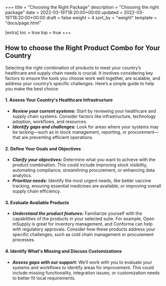 +++
title = "Choosing the Right Package"
description = "Choosing the right package"
date = 2022-03-19T18:20:00+00:00
updated = 2022-03-19T18:20:00+00:00
draft = false
weight = 4
sort_by = "weight"
template = "docs/page.html"

[extra]
toc = true
top = true
+++

## How to choose the Right Product Combo for Your Country

Selecting the right combination of products to meet your country’s healthcare and supply chain needs is crucial. It involves considering key factors to ensure the tools you choose work well together, are scalable, and address your country’s specific challenges. Here’s a simple guide to help you make the best choice:

#### 1. **Assess Your Country's Healthcare Infrastructure**
   - ***Review your current systems:*** Start by reviewing your healthcare and supply chain systems. Consider factors like infrastructure, technology adoption, workflows, and resources.
   - ***Identify gaps and challenges:*** Look for areas where your systems may be lacking—such as in stock management, reporting, or procurement—that are preventing efficient operations.

#### 2. **Define Your Goals and Objectives**
   - ***Clarify your objectives:*** Determine what you want to achieve with the product combination. This could include improving stock visibility, automating compliance, streamlining procurement, or enhancing data analytics.
   - ***Prioritize needs:*** Identify the most urgent needs, like better vaccine tracking, ensuring essential medicines are available, or improving overall supply chain efficiency.

#### 3. **Evaluate Available Products**
   - ***Understand the product features:*** Familiarize yourself with the capabilities of the products in your selected suite. For example, Open mSupply is great for inventory management, and Conforma can help with regulatory approvals. Consider how these products address your specific challenges, such as cold chain management or procurement processes.

#### 4. **Identify What's Missing and Discuss Customizations**
   - ***Assess gaps with our support:*** We’ll work with you to evaluate your systems and workflows to identify areas for improvement. This could include missing functionality, integration issues, or customization needs to better fit local requirements.
